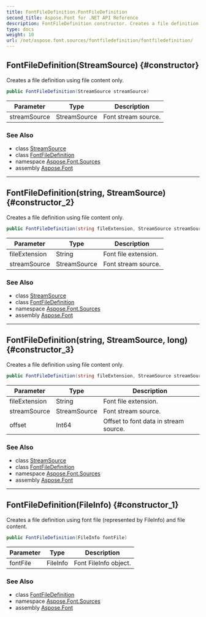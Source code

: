 ```yaml
---
title: FontFileDefinition.FontFileDefinition
second_title: Aspose.Font for .NET API Reference
description: FontFileDefinition constructor. Creates a file definition using file content only
type: docs
weight: 10
url: /net/aspose.font.sources/fontfiledefinition/fontfiledefinition/
---
```

## FontFileDefinition(StreamSource) {#constructor}

Creates a file definition using file content only.

```csharp
public FontFileDefinition(StreamSource streamSource)
```

| Parameter | Type | Description |
| --- | --- | --- |
| streamSource | StreamSource | Font stream source. |

### See Also

* class [StreamSource](../../streamsource/)
* class [FontFileDefinition](../)
* namespace [Aspose.Font.Sources](../../fontfiledefinition/)
* assembly [Aspose.Font](../../../)

---

## FontFileDefinition(string, StreamSource) {#constructor_2}

Creates a file definition using file content only.

```csharp
public FontFileDefinition(string fileExtension, StreamSource streamSource)
```

| Parameter | Type | Description |
| --- | --- | --- |
| fileExtension | String | Font file extension. |
| streamSource | StreamSource | Font stream source. |

### See Also

* class [StreamSource](../../streamsource/)
* class [FontFileDefinition](../)
* namespace [Aspose.Font.Sources](../../fontfiledefinition/)
* assembly [Aspose.Font](../../../)

---

## FontFileDefinition(string, StreamSource, long) {#constructor_3}

Creates a file definition using file content only.

```csharp
public FontFileDefinition(string fileExtension, StreamSource streamSource, long offset)
```

| Parameter | Type | Description |
| --- | --- | --- |
| fileExtension | String | Font file extension. |
| streamSource | StreamSource | Font stream source. |
| offset | Int64 | Offset to font data in stream source. |

### See Also

* class [StreamSource](../../streamsource/)
* class [FontFileDefinition](../)
* namespace [Aspose.Font.Sources](../../fontfiledefinition/)
* assembly [Aspose.Font](../../../)

---

## FontFileDefinition(FileInfo) {#constructor_1}

Creates a file definition using font file (represented by FileInfo) and file content.

```csharp
public FontFileDefinition(FileInfo fontFile)
```

| Parameter | Type | Description |
| --- | --- | --- |
| fontFile | FileInfo | Font FileInfo object. |

### See Also

* class [FontFileDefinition](../)
* namespace [Aspose.Font.Sources](../../fontfiledefinition/)
* assembly [Aspose.Font](../../../)


